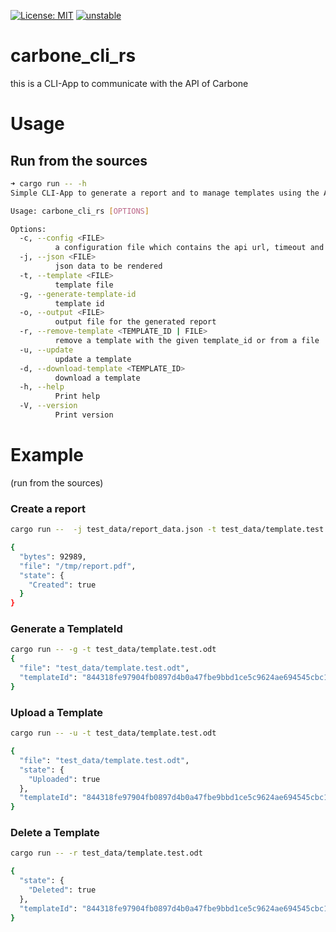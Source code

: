 [![License: MIT](https://img.shields.io/badge/License-MIT-yellow.svg)](https://opensource.org/licenses/MIT)
[![unstable](http://badges.github.io/stability-badges/dist/unstable.svg)](http://github.com/badges/stability-badges)

# carbone_cli_rs

this is a CLI-App to communicate with the API of Carbone

# Usage

## Run from the sources

```bash
➜ cargo run -- -h
Simple CLI-App to generate a report and to manage templates using the API of Carbone (http://carbone.io)

Usage: carbone_cli_rs [OPTIONS]

Options:
  -c, --config <FILE>
          a configuration file which contains the api url, timeout and api version
  -j, --json <FILE>
          json data to be rendered
  -t, --template <FILE>
          template file
  -g, --generate-template-id
          template id
  -o, --output <FILE>
          output file for the generated report
  -r, --remove-template <TEMPLATE_ID | FILE>
          remove a template with the given template_id or from a file
  -u, --update
          update a template
  -d, --download-template <TEMPLATE_ID>
          download a template
  -h, --help
          Print help
  -V, --version
          Print version
```

# Example

(run from the sources)

### Create a report

```bash
cargo run --  -j test_data/report_data.json -t test_data/template.test.odt -o /tmp/report.pdf

{
  "bytes": 92989,
  "file": "/tmp/report.pdf",
  "state": {
    "Created": true
  }
}
```
### Generate a TemplateId 

```bash
cargo run -- -g -t test_data/template.test.odt
{
  "file": "test_data/template.test.odt",
  "templateId": "844318fe97904fb0897d4b0a47fbe9bbd1ce5c9624ae694545cbc1877f581d86"
}
```

### Upload a Template

```bash
cargo run -- -u -t test_data/template.test.odt

{
  "file": "test_data/template.test.odt",
  "state": {
    "Uploaded": true
  },
  "templateId": "844318fe97904fb0897d4b0a47fbe9bbd1ce5c9624ae694545cbc1877f581d86"
}
```


### Delete a Template

```bash
cargo run -- -r test_data/template.test.odt

{
  "state": {
    "Deleted": true
  },
  "templateId": "844318fe97904fb0897d4b0a47fbe9bbd1ce5c9624ae694545cbc1877f581d86"
}

```


